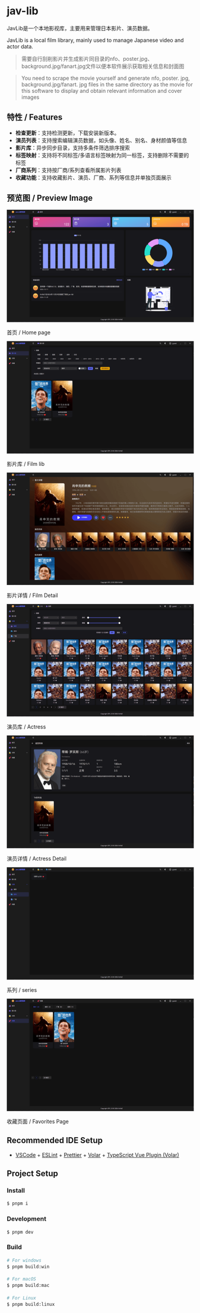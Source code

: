# jav-lib

JavLib是一个本地影视库，主要用来管理日本影片、演员数据。

JavLib is a local film library, mainly used to manage Japanese video and actor data.

> 需要自行刮削影片并生成影片同目录的nfo、poster.jpg、background.jpg/fanart.jpg文件以便本软件展示获取相关信息和封面图

> You need to scrape the movie yourself and generate nfo, poster. jpg, background.jpg/fanart. jpg files in the same directory as the movie for this software to display and obtain relevant information and cover images

## 特性 / Features

- **检查更新**：支持检测更新，下载安装新版本。
- **演员列表**：支持搜索编辑演员数据，如头像、姓名、别名、身材颜值等信息
- **影片库**：异步同步目录，支持多条件筛选排序搜索
- **标签映射**：支持将不同标签/多语言标签映射为同一标签，支持删除不需要的标签
- **厂商系列**：支持按厂商/系列查看所属影片列表
- **收藏功能**：支持收藏影片、演员、厂商、系列等信息并单独页面展示

## 预览图 / Preview Image

![首页/Home page](/readme/dashboard.png)

首页 / Home page

![影片库/Film lib](/readme/film-lib.png)

影片库 / Film lib

![影片详情/Film Detail](/readme/film-detail.png)

影片详情 / Film Detail

![演员库/Actress](/readme/actress.png)

演员库 / Actress

![演员详情/Actress Detail](/readme/actress-detail.png)

演员详情 / Actress Detail

![系列/Series](/readme/series.png)

系列 / series

![收藏页面/Favorites](/readme/favorites.png)

收藏页面 / Favorites Page

## Recommended IDE Setup

- [VSCode](https://code.visualstudio.com/) + [ESLint](https://marketplace.visualstudio.com/items?itemName=dbaeumer.vscode-eslint) + [Prettier](https://marketplace.visualstudio.com/items?itemName=esbenp.prettier-vscode) + [Volar](https://marketplace.visualstudio.com/items?itemName=Vue.volar) + [TypeScript Vue Plugin (Volar)](https://marketplace.visualstudio.com/items?itemName=Vue.vscode-typescript-vue-plugin)

## Project Setup

### Install

```bash
$ pnpm i
```

### Development

```bash
$ pnpm dev
```

### Build

```bash
# For windows
$ pnpm build:win

# For macOS
$ pnpm build:mac

# For Linux
$ pnpm build:linux
```
